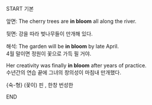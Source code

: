 START
기본

앞면:
The cherry trees are **in bloom** all along the river.

뒷면:
강을 따라 벚나무들이 만개해 있다.

해석:
The garden will be **in bloom** by late April.  
4월 말이면 정원이 꽃으로 가득 필 거야.

Her creativity was finally **in bloom** after years of practice.  
수년간의 연습 끝에 그녀의 창의성이 마침내 만개했다.

{숙-형} (꽃이) 핀 , 한창 번성한
<!--ID: 1747104094503-->
END